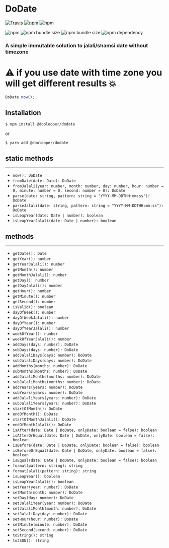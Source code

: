 # DoDate

[![Travis](https://img.shields.io/travis/com/doolooper/dodate?style=flat-square)](https://travis-ci.com/Doolooper/DoDate)
[![npm](https://img.shields.io/npm/v/@doolooper/dodate?style=flat-square)](https://www.npmjs.com/package/@doolooper/dodate)
![npm](https://img.shields.io/npm/l/@doolooper/dodate?style=flat-square)   

![npm](https://img.shields.io/npm/dt/@doolooper/dodate?style=flat-square) ![npm bundle size](https://img.shields.io/bundlephobia/min/@doolooper/dodate?style=flat-square) ![npm bundle size](https://img.shields.io/bundlephobia/minzip/@doolooper/dodate?style=flat-square) ![npm dependency](https://img.shields.io/librariesio/release/npm/@doolooper/dodate?style=flat-square)

### A simple immutable solution to jalali/shamsi date without timezone

# :warning: if you use date with time zone you will get different results :boom:

```ts
DoDate.now();
```

## Installation

```shell
$ npm install @doolooper/dodate
```

or

```shell
$ yarn add @doolooper/dodate
```

## static methods
---

-   `now(): DoDate`
-   `fromDate(date: Date): DoDate`
-   `fromJalali(year: number, month: number, day: number, hour: number = 0, minute: number = 0, second: number = 0): DoDate`
-   `parse(date: string, pattern: string = "YYYY-MM-DDTHH:mm:ss"): DoDate`
-   `parseJalali(date: string, pattern: string = "YYYY-MM-DDTHH:mm:ss"): DoDate`
-   `isLeapYear(date: Date | number): boolean`
-   `isLeapYearJalali(date: Date | number): boolean`

## methods
---
-   `getDate(): Date`
-   `getYear(): number`
-   `getYearJalali(): number`
-   `getMonth(): number`
-   `getMonthJalali(): number`
-   `getDay(): number`
-   `getDayJalali(): number`
-   `getHour(): number`
-   `getMinute(): number`
-   `getSecond(): number`
-   `isValid(): boolean`
-   `dayOfWeek(): number`
-   `dayOfWeekJalali(): number`
-   `dayOfYear(): number`
-   `dayOfYearJalali(): number`
-   `weekOfYear(): number`
-   `weekOfYearJalali(): number`
-   `addDays(days: number): DoDate`
-   `subDays(days: number): DoDate`
-   `addJalaliDays(days: number): DoDate`
-   `subJalaliDays(days: number): DoDate`
-   `addMonths(months: number): DoDate`
-   `subMonths(months: number): DoDate`
-   `addJalaliMonths(months: number): DoDate`
-   `subJalaliMonths(months: number): DoDate`
-   `addYears(years: number): DoDate`
-   `subYears(years: number): DoDate`
-   `addJalaliYears(years: number): DoDate`
-   `subJalaliYears(years: number): DoDate`
-   `startOfMonth(): DoDate`
-   `endOfMonth(): DoDate`
-   `startOfMonthJalali(): DoDate`
-   `endOfMonthJalali(): DoDate`
-   `isAfter(date: Date | DoDate, onlyDate: boolean = false): boolean`
-   `isAfterOrEqual(date: Date | DoDate, onlyDate: boolean = false): boolean`
-   `isBefore(date: Date | DoDate, onlyDate: boolean = false): boolean`
-   `isBeforeOrEqual(date: Date | DoDate, onlyDate: boolean = false): boolean`
-   `isEqual(date: Date | DoDate, onlyDate: boolean = false): boolean`
- `format(pattern: string): string`
- `formatJalali(pattern: string): string`
- `isLeapYear(): boolean`
- `isLeapYearJalali(): boolean`
- `setYear(year: number): DoDate`
- `setMonth(month: number): DoDate`
- `setDay(day: number): DoDate`
- `setJalaliYear(year: number): DoDate`
- `setJalaliMonth(month: number): DoDate`
- `setJalaliDay(day: number): DoDate`
- `setHour(hour: number): DoDate`
- `setMinute(minute: number): DoDate`
- `setSecond(second: number): DoDate`
- `toString(): string`
- `toJSON(): string`
